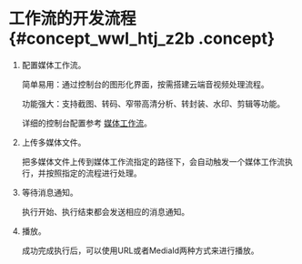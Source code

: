 # 工作流的开发流程 {#concept_wwl_htj_z2b .concept}

 

1.  配置媒体工作流。

    简单易用：通过控制台的图形化界面，按需搭建云端音视频处理流程。

    功能强大：支持截图、转码、窄带高清分析、转封装、水印、剪辑等功能。

    详细的控制台配置参考 [媒体工作流](../../../../intl.zh-CN/用户指南/媒体管理/媒体工作流.md#)。

2.  上传多媒体文件。

    把多媒体文件上传到媒体工作流指定的路径下，会自动触发一个媒体工作流执行，并按照指定的流程进行处理。

3.  等待消息通知。

    执行开始、执行结束都会发送相应的消息通知。

4.  播放。

    成功完成执行后，可以使用URL或者MediaId两种方式来进行播放。


